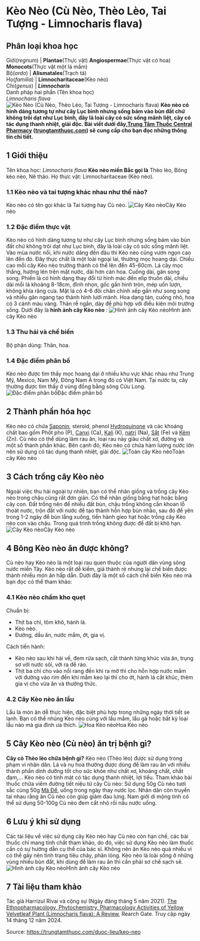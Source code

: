 # Kèo Nèo (Cù Nèo, Thèo Lèo, Tai Tượng - Limnocharis flava)

Phân loại khoa học  
---  
Giới(_regnum_) |  **Plantae**(Thực vật) **Angiospermae**(Thực vật có hoa) **Monocots**(Thực vật một lá mầm)  
Bộ(_ordo_) | **Alismatales**(Trạch tả)  
Họ(_familia_) | **Limnocharitaceae**(Kèo nèo)  
Chi(_genus_) | **_Limnocharis_**  
Danh pháp hai phần (Tên khoa học)  
_Limnocharis flava_  
![Kèo Nèo \(Cù Nèo, Thèo Lèo, Tai Tượng - Limnocharis flava\)](https://trungtamthuoc.com/images/others/keo-neo-1747.jpg)
**Kèo nèo có hình dáng tương tự như cây Lục bình nhưng sống bám vào bùn đất chứ không trôi dạt như Lục bình, đây là loài cây có sức sống mãnh liệt, cây có tác dụng thanh nhiệt, giải độc. Bài viết dưới đây,[Trung Tâm Thuốc Central Pharmacy](https://trungtamthuoc.com/ "Trung Tâm Thuốc Central Pharmacy") ([trungtamthuoc.com](https://trungtamthuoc.com/ "trungtamthuoc.com")) sẽ cung cấp cho bạn đọc những thông tin chi tiết.**
##  1 Giới thiệu
Tên khoa học: _Limnocharis flava_
**Kèo nèo miền Bắc gọi là** Thèo lèo, Bông kèo nèo, Nê thảo.
Họ thực vật: Limnocharitaceae (Kèo nèo).
### 1.1 Kèo nèo và tai tượng khác nhau như thế nào?
Kèo nèo có tên gọi khác là Tai tượng hay Cù nèo.
![Cây Kèo nèo](https://trungtamthuoc.com/images/item/keo-neo-0.jpg)Cây Kèo nèo
### 1.2 Đặc điểm thực vật
Kèo nèo có hình dáng tương tự như cây Lục bình nhưng sống bám vào bùn đất chứ không trôi dạt như Lục bình, đây là loài cây có sức sống mãnh liệt. Vào mùa nước nổi, khi nước dâng đến đâu thì Kèo nèo cũng vươn ngọn cao lên đến đó. Đây thực chất là một loài ngoại lai, thường mọc hoang dại.
Chiều cao mỗi cây Kèo nèo trưởng thành có thể lên đến 45-60cm.
Lá cây mọc thẳng, hướng lên trên mặt nước, dài hơn cán hoa. Cuống dài, gân song song. Phiến lá có hình dạng thay đổi từ hình mác đến elip thuôn dài, chiều dài mỗi lá khoảng 8-18cm, đỉnh nhọn, gốc gần hình tròn, mép uốn lượn, không khía răng cưa. Mặt lá có 4-6 đôi chân chính xếp gần như song song và nhiều gân ngang tạo thành hình lưới mảnh.
Hoa dạng tán, cuống nhỏ, hoa có 3 cánh màu vàng.
Thân rễ ngắn, dày để phù hợp với điều kiện môi trường sống.
Dưới đây là **hình ảnh cây Kèo nèo** :
![Hình ảnh cây Kèo nèo](https://trungtamthuoc.com/images/item/keo-neo-5.jpg)Hình ảnh cây Kèo nèo
### 1.3 Thu hái và chế biến
Bộ phận dùng: Thân, hoa.
### 1.4 Đặc điểm phân bố
Kèo nèo được tìm thấy mọc hoang dại ở nhiều khu vực khác nhau như Trung Mỹ, Mexico, Nam Mỹ, Đông Nam Á trong đó có Việt Nam.
Tại nước ta, cây thường được tìm thấy ở vùng đồng bằng sông Cửu Long.
![Đặc điểm phân bố](https://trungtamthuoc.com/images/item/keo-neo-2.jpg)Đặc điểm phân bố
##  2 Thành phần hóa học
Kèo nèo có chứa [Saponin](https://trungtamthuoc.com/hoat-chat/saponin "Saponin"), steroid, phenol [Hydroquinone](https://trungtamthuoc.com/hoat-chat/hydroquinone "Hydroquinone") và các khoáng chất bao gồm Phốt pho (P), [Canxi](https://trungtamthuoc.com/hoat-chat/canxi "Canxi") (Ca), [Kali](https://trungtamthuoc.com/hoat-chat/kali "Kali") (K), [natri](https://trungtamthuoc.com/hoat-chat/natri "natri") (Na), [Sắt](https://trungtamthuoc.com/hoat-chat/sat "Sắt") (Fe) và [Kẽm](https://trungtamthuoc.com/hoat-chat/kem "Kẽm") (Zn).
Cù nèo có thể dùng làm rau ăn, loại rau này giàu chất xơ, đường và một số thành phần khác. Bên cạnh đó, Kèo nèo có chứa hàm lượng nước lớn nên sử dụng có tác dụng thanh nhiệt, giải độc.
![Toàn cây Kèo nèo](https://trungtamthuoc.com/images/item/keo-neo-3.jpg)Toàn cây Kèo nèo
##  3 Cách trồng cây Kèo nèo
Ngoài việc thu hái ngoài tự nhiên, bạn có thể nhân giống và trồng cây Kèo nèo trong chậu cũng rất đơn giản.
Có thể nhân giống bằng hạt hoặc bằng cây con.
Đất trồng nên để nhiều đất bùn, chậu trồng không cần khoan lỗ thoát nước, trộn đất với nước để tạo thành hỗn hợp bùn nhão, sau đó để yên trong 1-2 ngày để bùn lắng xuống, tiến hành gieo hạt hoặc trồng cây Kèo nèo con vào chậu.
Trong quá trình trồng không được để đất bị khô hạn.
![Cây Kèo nèo](https://trungtamthuoc.com/images/item/keo-neo-4.jpg)Cây Kèo nèo
##  4 Bông Kèo nèo ăn được không?
Cù nèo hay Kèo nèo là một loại rau quen thuộc của người dân vùng sông nước miền Tây. Kèo nèo rất dễ kiếm, giá thành rẻ nhưng lại chế biến được thành nhiều món ăn hấp dẫn. Dưới đây là một số cách chế biến Kèo nèo mà bạn đọc có thể tham khảo:
### 4.1 Kèo nèo chấm kho quẹt
Chuẩn bị:
  * Thịt ba chỉ, tôm khô, hành lá.
  * Kèo nèo.
  * Đường, dầu ăn, nước mắm, ớt, gia vị.


Cách tiến hành:
  * Kèo nèo sau khi hái về, đem rửa sạch, cắt thành từng khúc vừa ăn, trụng sơ với nước sôi, với ra để ráo.
  * Thịt ba chỉ cho vào nồi rang đến khi ra mỡ thì cho hỗn hợp nước mắm với đường vào rim đến khi mắm keo lại thì cho ớt, hành lá cắt khúc, thêm gia vị cho vừa ăn và thưởng thức.


### 4.2 Cây Kèo nèo ăn lẩu
Lẩu là món ăn dễ thực hiện, đặc biệt phù hợp trong những ngày thời tiết se lạnh. Bạn có thể nhúng Kèo nèo cùng với lẩu mắm, lẩu gà hoặc bất kỳ loại lẩu nào mà gia đình ưa thích.
![Hoa Kèo nèo](https://trungtamthuoc.com/images/item/keo-neo-5\(2\).jpg)Hoa Kèo nèo
##  5 Cây Kèo nèo (Cù nèo) ăn trị bệnh gì?
**Cây cỏ Thèo lèo chữa bệnh gì?** Kèo nèo (Thèo lèo) được sử dụng trong phạm vi nhân dân. Lá và nụ hoa thường được dùng để làm rau ăn với nhiều thành phần dinh dưỡng tốt cho sức khỏe như chất xơ, khoáng chất, chất đạm,...
Kèo nèo có tính mát có tác dụng thanh nhiệt, lợi tiểu.
Tham khảo bài thuốc chữa viêm đường tiết niệu từ cây Cù nèo: Sử dụng 50g Cù nèo tươi sắc cùng 50g [Mã Đề](https://trungtamthuoc.com/hoat-chat/ma-de "Mã Đề"), uống trong ngày thay nước lọc.
Nhân dân còn truyền tai nhau rằng ăn Cù nèo còn giúp giảm đau lưng.
Nam giới di mộng tinh có thể sử dụng 50-100g Cù nèo đem cắt nhỏ rồi nấu nước uống.
##  6 Lưu ý khi sử dụng
Các tài liệu về việc sử dụng cây Kèo nèo hay Cù nèo còn hạn chế, các bài thuốc chỉ mang tính chất tham khảo, do đó, việc sử dụng Kèo nèo làm thuốc cần có sự hướng dẫn cụ thể của bác sĩ.
Không nên ăn Kèo nèo quá nhiều vì có thể gây nên tình trạng tiêu chảy, phân lỏng.
Kèo nèo là loài sống ở những vùng nhiều bùn đất, khi dùng để làm rau ăn thì cần phải sơ chế sạch sẽ.
![Hình ảnh cây Kèo nèo](https://trungtamthuoc.com/images/item/keo-neo-6.jpg)Hình ảnh cây Kèo nèo
##  7 Tài liệu tham khảo
Tác giả Harrizul Rivai và cộng sự (Ngày đăng tháng 5 năm 2021). [The Ethnopharmacology, Phytochemistry, Pharmacology Activities of Yellow Velvetleaf Plant (Limnocharis flava): A Review](https://www.researchgate.net/publication/351625778_The_Ethnopharmacology_Phytochemistry_Pharmacology_Activities_of_Yellow_Velvetleaf_Plant_Limnocharis_flava_A_Review), Rearch Gate. Truy cập ngày 14 tháng 12 năm 2024.


Source: https://trungtamthuoc.com/duoc-lieu/keo-neo